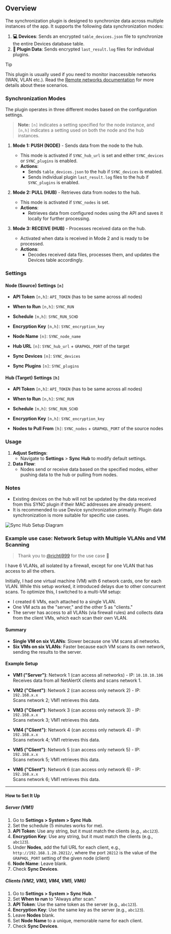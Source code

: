 ## Overview

The synchronization plugin is designed to synchronize data across multiple instances of the app. It supports the following data synchronization modes:

1. **💻 Devices**: Sends an encrypted `table_devices.json` file to synchronize the entire Devices database table.
2. **🔌 Plugin Data**: Sends encrypted `last_result.log` files for individual plugins.


> [!TIP]
> This plugin is usually used if you need to monitor inaccessible networks (WAN, VLAN etc.). Read the [Remote networks documentation](/docs/REMOTE_NETWORKS.md) for more details about these scenarios.

### Synchronization Modes

The plugin operates in three different modes based on the configuration settings.

> **Note:** `[n]` indicates a setting specified for the node instance, and `[n,h]` indicates a setting used on both the node and the hub instances.

1. **Mode 1: PUSH (NODE)** - Sends data from the node to the hub.
   - This mode is activated if `SYNC_hub_url` is set and either `SYNC_devices` or `SYNC_plugins` is enabled.
   - **Actions**:
     - Sends `table_devices.json` to the hub if `SYNC_devices` is enabled.
     - Sends individual plugin `last_result.log` files to the hub if `SYNC_plugins` is enabled.

2. **Mode 2: PULL (HUB)** - Retrieves data from nodes to the hub.
   - This mode is activated if `SYNC_nodes` is set.
   - **Actions**:
     - Retrieves data from configured nodes using the API and saves it locally for further processing.

3. **Mode 3: RECEIVE (HUB)** - Processes received data on the hub.
   - Activated when data is received in Mode 2 and is ready to be processed.
   - **Actions**:
     - Decodes received data files, processes them, and updates the Devices table accordingly.

### Settings

#### Node (Source) Settings `[n]`

- **API Token** `[n,h]`: `API_TOKEN` (has to be same across all nodes)

- **When to Run** `[n,h]`: `SYNC_RUN`
- **Schedule** `[n,h]`: `SYNC_RUN_SCHD`
- **Encryption Key** `[n,h]`: `SYNC_encryption_key`
- **Node Name** `[n]`: `SYNC_node_name`
- **Hub URL** `[n]`: `SYNC_hub_url` + `GRAPHQL_PORT` of the target
- **Sync Devices** `[n]`: `SYNC_devices`
- **Sync Plugins** `[n]`: `SYNC_plugins`

#### Hub (Target) Settings `[h]`

- **API Token** `[n,h]`: `API_TOKEN` (has to be same across all nodes)

- **When to Run** `[n,h]`: `SYNC_RUN`
- **Schedule** `[n,h]`: `SYNC_RUN_SCHD`
- **Encryption Key** `[n,h]`: `SYNC_encryption_key`
- **Nodes to Pull From** `[h]`: `SYNC_nodes` + `GRAPHQL_PORT` of the source nodes

### Usage

1. **Adjust Settings**:
   - Navigate to **Settings** > **Sync Hub** to modify default settings.
2. **Data Flow**:
   - Nodes send or receive data based on the specified modes, either pushing data to the hub or pulling from nodes.

### Notes

- Existing devices on the hub will not be updated by the data received from this SYNC plugin if their MAC addresses are already present.
- It is recommended to use Device synchronization primarily. Plugin data synchronization is more suitable for specific use cases.

![Sync Hub Setup Diagram](/front/plugins/sync/sync_hub.png)

### Example use case: Network Setup with Multiple VLANs and VM Scanning

> Thank you to [@richtj999](https://github.com/richtj999) for the use case 🙏

I have 6 VLANs, all isolated by a firewall, except for one VLAN that has access to all the others.

Initially, I had one virtual machine (VM) with 6 network cards, one for each VLAN. While this setup worked, it introduced delays due to other concurrent scans. To optimize this, I switched to a multi-VM setup:

- I created 6 VMs, each attached to a single VLAN. 
- One VM acts as the "server," and the other 5 as "clients."
- The server has access to all VLANs (via firewall rules) and collects data from the client VMs, which each scan their own VLAN.

#### Summary

- **Single VM on six VLANs**: Slower because one VM scans all networks.
- **Six VMs on six VLANs**: Faster because each VM scans its own network, sending the results to the server.

#### Example Setup

- **VM1 ("Server")**: Network 1 (can access all networks) - IP: `10.10.10.106`  
  Receives data from all NetAlertX clients and scans network 1.

- **VM2 ("Client")**: Network 2 (can access only network 2) - IP: `192.168.x.x`  
  Scans network 2; VM1 retrieves this data.

- **VM3 ("Client")**: Network 3 (can access only network 3) - IP: `192.168.x.x`  
  Scans network 3; VM1 retrieves this data.

- **VM4 ("Client")**: Network 4 (can access only network 4) - IP: `192.168.x.x`  
  Scans network 4; VM1 retrieves this data.

- **VM5 ("Client")**: Network 5 (can access only network 5) - IP: `192.168.x.x`  
  Scans network 5; VM1 retrieves this data.

- **VM6 ("Client")**: Network 6 (can access only network 6) - IP: `192.168.x.x`  
  Scans network 6; VM1 retrieves this data.

---

#### How to Set It Up

##### Server (VM1)

1. Go to **Settings > System > Sync Hub**.
2. Set the schedule (5 minutes works for me).
3. **API Token**: Use any string, but it must match the clients (e.g., `abc123`).
4. **Encryption Key**: Use any string, but it must match the clients (e.g., `abc123`).
5. Under **Nodes**, add the full URL for each client, e.g., `http://192.168.1.20.20212/`, where the port `20212` is the value of the `GRAPHQL_PORT` setting of the given node (client)
6. **Node Name**: Leave blank.
7. Check **Sync Devices**.

##### Clients (VM2, VM3, VM4, VM5, VM6)

1. Go to **Settings > System > Sync Hub**.
2. Set **When to run** to "Always after scan."
3. **API Token**: Use the same token as the server (e.g., `abc123`).
4. **Encryption Key**: Use the same key as the server (e.g., `abc123`).
5. Leave **Nodes** blank.
6. Set **Node Name** to a unique, memorable name for each client.
7. Check **Sync Devices**.



